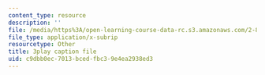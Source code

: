 ```yaml
---
content_type: resource
description: ''
file: /media/https%3A/open-learning-course-data-rc.s3.amazonaws.com/2-830j-control-of-manufacturing-processes-sma-6303-spring-2008/c9dbb0ec7013bcedfbc39e4ea2938ed3_-EgKluVR2Ug.srt
file_type: application/x-subrip
resourcetype: Other
title: 3play caption file
uid: c9dbb0ec-7013-bced-fbc3-9e4ea2938ed3
---
```

